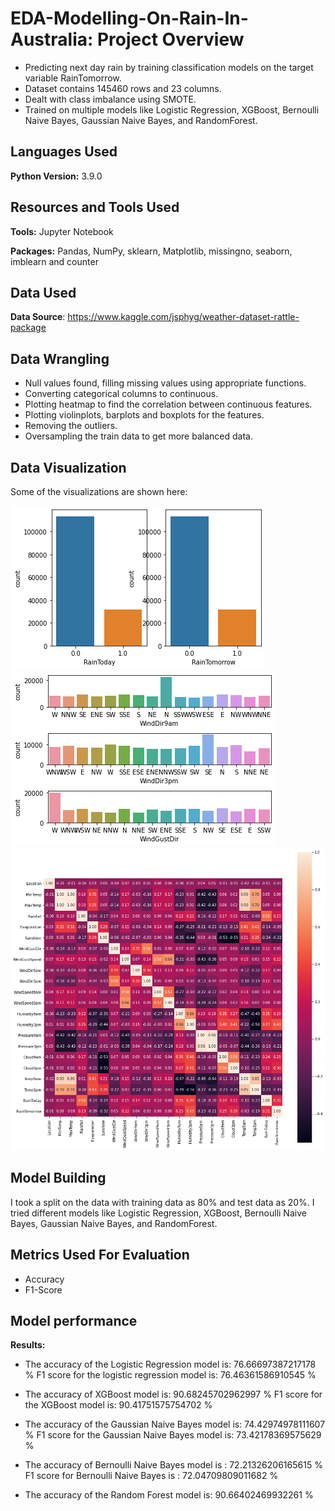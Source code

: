 # EDA-Modelling-On-Rain-In-Australia: Project Overview 
* Predicting next day rain by training classification models on the target variable RainTomorrow.
* Dataset contains 145460 rows and 23 columns.
* Dealt with class imbalance using SMOTE.
* Trained on multiple models like Logistic Regression, XGBoost, Bernoulli Naive Bayes, Gaussian Naive Bayes, and RandomForest.
## Languages Used 
**Python Version:** 3.9.0

## Resources and Tools Used
**Tools:** Jupyter Notebook

**Packages:** Pandas, NumPy, sklearn, Matplotlib, missingno, seaborn, imblearn and counter

## Data Used
**Data Source**: https://www.kaggle.com/jsphyg/weather-dataset-rattle-package

## Data Wrangling 
* Null values found, filling missing values using appropriate functions.
* Converting categorical columns to continuous.
* Plotting heatmap to find the correlation between continuous features.
* Plotting violinplots, barplots and boxplots for the features.
* Removing the outliers.
* Oversampling the train data to get more balanced data.

## Data Visualization
Some of the visualizations are shown here:

![alt text](https://github.com/fahadmehfooz/EDA-Modelling-On-Rain-In-Australia/blob/main/images/__results___36_2.png?raw=true)
![alt text](https://github.com/fahadmehfooz/EDA-Modelling-On-Rain-In-Australia/blob/main/images/__results___38_0.png)
![alt text](https://github.com/fahadmehfooz/EDA-Modelling-On-Rain-In-Australia/blob/main/images/__results___46_0.png)


## Model Building 

I took a split on the data with training data as 80% and test data as 20%. 
I tried different models like Logistic Regression, XGBoost, Bernoulli Naive Bayes, Gaussian Naive Bayes, and RandomForest.

## Metrics Used For Evaluation

* Accuracy
* F1-Score

## Model performance

**Results:**

* The accuracy of the Logistic Regression model is:  76.66697387217178 %
  F1 score for the logistic regression model is: 76.46361586910545 %

* The accuracy of XGBoost model is:  90.68245702962997 %
  F1 score for the XGBoost model is: 90.41751575754702 %

* The accuracy of the Gaussian Naive Bayes model is:  74.42974978111607 %
  F1 score for the Gaussian Naive Bayes model is: 73.42178369575629 %

* The accuracy of Bernoulli Naive Bayes model is :  72.21326206165615 %
  F1 score for Bernoulli Naive Bayes is : 72.04709809011682 %

* The accuracy of the Random Forest model is:  90.66402469932261 %
